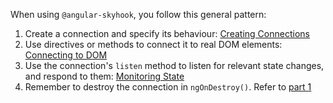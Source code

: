 When using `@angular-skyhook`, you follow this general pattern:

1. Create a connection and specify its behaviour: [Creating Connections](guide/1.-creating-connections.html)
2. Use directives or methods to connect it to real DOM elements:
   [Connecting to DOM](guide/2.-connecting-to-dom.html)
3. Use the connection's `listen` method to listen for relevant state changes, and respond to them:
   [Monitoring State](guide/3.-monitoring-state.html)
4. Remember to destroy the connection in `ngOnDestroy()`. Refer to [part 1](guide/1.-creating-connections.html)

